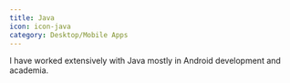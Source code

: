 ```yaml
---
title: Java
icon: icon-java
category: Desktop/Mobile Apps
---
```

I have worked extensively with Java mostly in Android development and academia. 